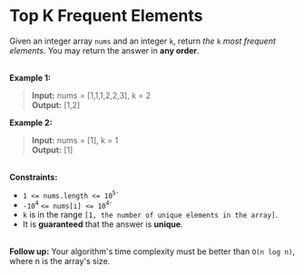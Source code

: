 # Top K Frequent Elements

Given an integer array `nums` and an integer `k`, return *the* `k` *most frequent elements*. You may return the answer in **any order**.

\
**Example 1:**

> **Input:** nums = [1,1,1,2,2,3], k = 2\
> **Output:** [1,2]

**Example 2:**

> **Input:** nums = [1], k = 1\
> **Output:** [1]

\
**Constraints:**

- `1 <= nums.length <= 10`<sup>`5`</sup>`
- `-10`<sup>`4`</sup> `<= nums[i] <= 10`<sup>`4`</sup>`
- `k` is in the range `[1, the number of unique elements in the array]`.
- It is **guaranteed** that the answer is **unique**.

\
**Follow up:** Your algorithm's time complexity must be better than `O(n log n)`, where n is the array's size.
